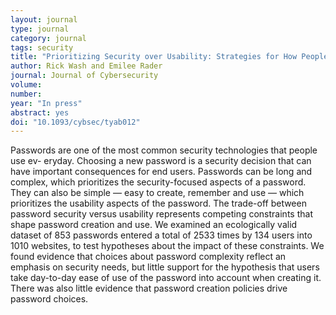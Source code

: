 ```yaml
---
layout: journal
type: journal
category: journal
tags: security
title: "Prioritizing Security over Usability: Strategies for How People Choose Passwords"
author: Rick Wash and Emilee Rader
journal: Journal of Cybersecurity
volume: 
number: 
year: "In press"
abstract: yes
doi: "10.1093/cybsec/tyab012"
---
```


Passwords are one of the most common security technologies that people use ev- eryday. Choosing a new password is a security decision that can have important consequences for end users. Passwords can be long and complex, which prioritizes the security-focused aspects of a password. They can also be simple — easy to create, remember and use — which prioritizes the usability aspects of the password. The trade-off between password security versus usability represents competing constraints that shape password creation and use. We examined an ecologically valid dataset of 853 passwords entered a total of 2533 times by 134 users into 1010 websites, to test hypotheses about the impact of these constraints. We found evidence that choices about password complexity reflect an emphasis on security needs, but little support for the hypothesis that users take day-to-day ease of use of the password into account when creating it. There was also little evidence that password creation policies drive password choices.
